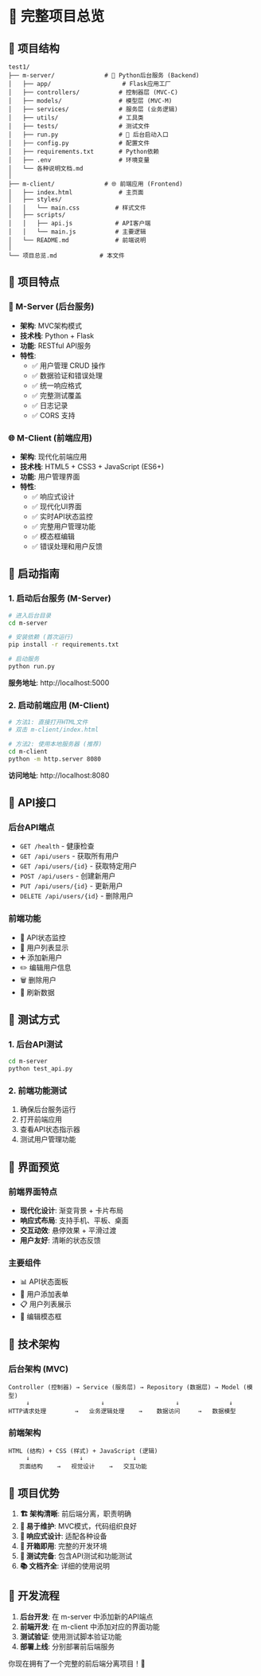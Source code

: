 # 🚀 完整项目总览

## 📁 项目结构

```
test1/
├── m-server/              # 🐍 Python后台服务 (Backend)
│   ├── app/                    # Flask应用工厂
│   ├── controllers/           # 控制器层 (MVC-C)
│   ├── models/                # 模型层 (MVC-M)
│   ├── services/              # 服务层 (业务逻辑)
│   ├── utils/                 # 工具类
│   ├── tests/                 # 测试文件
│   ├── run.py                 # 🚀 后台启动入口
│   ├── config.py              # 配置文件
│   ├── requirements.txt       # Python依赖
│   ├── .env                   # 环境变量
│   └── 各种说明文档.md
│
├── m-client/              # 🌐 前端应用 (Frontend)
│   ├── index.html             # 主页面
│   ├── styles/
│   │   └── main.css          # 样式文件
│   ├── scripts/
│   │   ├── api.js            # API客户端
│   │   └── main.js           # 主要逻辑
│   └── README.md             # 前端说明
│
└── 项目总览.md            # 本文件
```

## 🎯 项目特点

### 🐍 M-Server (后台服务)
- **架构**: MVC架构模式
- **技术栈**: Python + Flask
- **功能**: RESTful API服务
- **特性**:
  - ✅ 用户管理 CRUD 操作
  - ✅ 数据验证和错误处理
  - ✅ 统一响应格式
  - ✅ 完整测试覆盖
  - ✅ 日志记录
  - ✅ CORS 支持

### 🌐 M-Client (前端应用)
- **架构**: 现代化前端应用
- **技术栈**: HTML5 + CSS3 + JavaScript (ES6+)
- **功能**: 用户管理界面
- **特性**:
  - ✅ 响应式设计
  - ✅ 现代化UI界面
  - ✅ 实时API状态监控
  - ✅ 完整用户管理功能
  - ✅ 模态框编辑
  - ✅ 错误处理和用户反馈

## 🚀 启动指南

### 1. 启动后台服务 (M-Server)
```bash
# 进入后台目录
cd m-server

# 安装依赖 (首次运行)
pip install -r requirements.txt

# 启动服务
python run.py
```
**服务地址**: http://localhost:5000

### 2. 启动前端应用 (M-Client)
```bash
# 方法1: 直接打开HTML文件
# 双击 m-client/index.html

# 方法2: 使用本地服务器 (推荐)
cd m-client
python -m http.server 8080
```
**访问地址**: http://localhost:8080

## 🔗 API接口

### 后台API端点
- `GET /health` - 健康检查
- `GET /api/users` - 获取所有用户
- `GET /api/users/{id}` - 获取特定用户
- `POST /api/users` - 创建新用户
- `PUT /api/users/{id}` - 更新用户
- `DELETE /api/users/{id}` - 删除用户

### 前端功能
- 🏥 API状态监控
- 👤 用户列表显示
- ➕ 添加新用户
- ✏️ 编辑用户信息
- 🗑️ 删除用户
- 🔄 刷新数据

## 🧪 测试方式

### 1. 后台API测试
```bash
cd m-server
python test_api.py
```

### 2. 前端功能测试
1. 确保后台服务运行
2. 打开前端应用
3. 查看API状态指示器
4. 测试用户管理功能

## 🎨 界面预览

### 前端界面特点
- **现代化设计**: 渐变背景 + 卡片布局
- **响应式布局**: 支持手机、平板、桌面
- **交互动效**: 悬停效果 + 平滑过渡
- **用户友好**: 清晰的状态反馈

### 主要组件
- 📊 API状态面板
- 📝 用户添加表单
- 📋 用户列表展示
- 🔧 编辑模态框

## 🔧 技术架构

### 后台架构 (MVC)
```
Controller (控制器) → Service (服务层) → Repository (数据层) → Model (模型)
     ↓                    ↓                    ↓              ↓
HTTP请求处理        →   业务逻辑处理    →    数据访问     →   数据模型
```

### 前端架构
```
HTML (结构) + CSS (样式) + JavaScript (逻辑)
     ↓              ↓              ↓
   页面结构    →   视觉设计    →   交互功能
```

## 🎯 项目优势

1. **🏗️ 架构清晰**: 前后端分离，职责明确
2. **🔧 易于维护**: MVC模式，代码组织良好
3. **📱 响应式设计**: 适配各种设备
4. **🚀 开箱即用**: 完整的开发环境
5. **🧪 测试完备**: 包含API测试和功能测试
6. **📚 文档齐全**: 详细的使用说明

## 🔄 开发流程

1. **后台开发**: 在 m-server 中添加新的API端点
2. **前端开发**: 在 m-client 中添加对应的界面功能
3. **测试验证**: 使用测试脚本验证功能
4. **部署上线**: 分别部署前后端服务

你现在拥有了一个完整的前后端分离项目！🎉